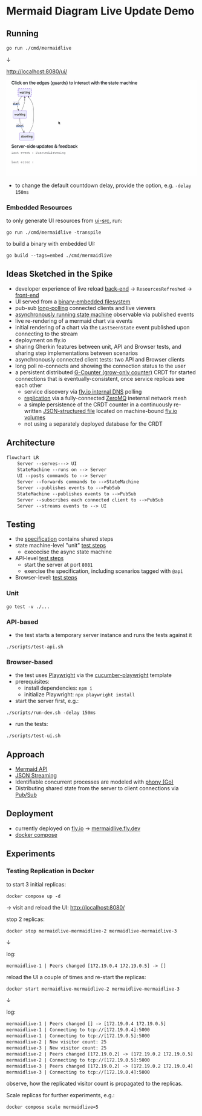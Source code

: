 # Mermaid Diagram Live Update Demo

## Running

```bash
go run ./cmd/mermaidlive
```

&darr;

[http://localhost:8080/ui/](http://localhost:8080/ui/)

![screencast](./docs/img/live_state.gif)

- to change the default countdown delay, provide the option, e.g. `-delay 150ms`

### Embedded Resources

to only generate UI resources from [ui-src](./ui-src), run:

```shell
go run ./cmd/mermaidlive -transpile
```

to build a binary with embedded UI:

```shell
go build --tags=embed ./cmd/mermaidlive
```

## Ideas Sketched in the Spike

- developer experience of live reload [back-end](./watch.go) &rarr; `ResourcesRefreshed` &rarr; [front-end](./ui-src/index.ts)
- UI served from a [binary-embedded filesystem](./resources.go)
- pub-sub [long-polling](https://ably.com/topic/long-polling) connected clients and live viewers
- [asynchronously running state machine](./async_fsm.go) observable via published events
- live re-rendering of a mermaid chart via events
- initial rendering of a chart via the `LastSeenState` event published upon connecting to the stream
- deployment on fly.io
- sharing Gherkin features between unit, API and Browser tests, and sharing step implementations between scenarios
- asynchronously connected client tests: two API and Browser clients
- long poll re-connects and showing the connection status to the user
- a persistent distributed [G-Counter (grow-only counter)](https://en.wikipedia.org/wiki/Conflict-free_replicated_data_type#G-Counter_(Grow-only_Counter)) CRDT for started connections that is eventually-consistent, once service replicas see each other
  - service discovery via [fly.io internal DNS](https://fly.io/docs/networking/private-networking/#fly-io-internal-dns) polling
  - [replication](https://github.com/d-led/percounter/blob/main/zmq_single_gcounter_test.go) via a fully-connected [ZeroMQ](https://github.com/go-zeromq/zmq4) ineternal network mesh
  - a simple persistence of the CRDT counter in a continuously re-written [JSON-structured file](https://github.com/d-led/percounter/blob/main/persistent_gcounter_test.go) located on machine-bound [fly.io volumes](https://fly.io/docs/volumes/overview/#volume-considerations)
  - not using a separately deployed database for the CRDT 

## Architecture

```mermaid
flowchart LR
    Server --serves---> UI
    StateMachine --runs on --> Server
    UI --posts commands to --> Server
    Server --forwards commands to -->StateMachine
    Server --publishes events to -->PubSub
    StateMachine --publishes events to -->PubSub
    Server --subscribes each connected client to -->PubSub
    Server --streams events to --> UI
```

## Testing

- the [specification](./features/) contains shared steps
- state machine-level "unit" [test steps](./unit_steps_test.go)
  - exececise the async state machine
- API-level [test steps](./api_steps_test.go)
  - start the server at port `8081`
  - exercise the specification, including scenarios tagged with `@api`
- Browser-level: [test steps](./src/steps/ui.steps.ts)

### Unit

```shell
go test -v ./...
```

### API-based

- the test starts a temporary server instance and runs the tests against it

```shell
./scripts/test-api.sh
```

### Browser-based

- the test uses [Playwright](https://playwright.dev/) via the [cucumber-playwright](https://github.com/Tallyb/cucumber-playwright) template
- prerequisites:
  - install dependencies: `npm i`
  - initialize Playwright: `npx playwright install`
- start the server first, e.g.:

```shell
./scripts/run-dev.sh -delay 150ms
```

- run the tests:

```shell
./scripts/test-ui.sh
```

## Approach

- [Mermaid API](https://mermaid.js.org/config/setup/modules/mermaidAPI.html)
- [JSON Streaming](https://en.wikipedia.org/wiki/JSON_streaming)
- Identifiable concurrent processes are modeled with [phony (Go)](https://github.com/Arceliar/phony)
- Distributing shared state from the server to client connections via [Pub/Sub](https://github.com/cskr/pubsub)

## Deployment

- currently deployed on [fly.io](https://fly.io/) &rarr; [mermaidlive.fly.dev](https://mermaidlive.fly.dev/)
- [docker compose](./docker-compose.yml)

## Experiments

### Testing Replication in Docker

to start 3 initial replicas:

```shell
docker compose up -d
```

&rarr; visit and reload the UI: [http://localhost:8080/](http://localhost:8080/)

stop 2 replicas:

```shell
docker stop mermaidlive-mermaidlive-2 mermaidlive-mermaidlive-3
```

&darr;

log:

```log
mermaidlive-1 | Peers changed [172.19.0.4 172.19.0.5] -> []
```

reload the UI a couple of times and re-start the replicas:

```shell
docker start mermaidlive-mermaidlive-2 mermaidlive-mermaidlive-3
```

&darr;

log:

```log
mermaidlive-1 | Peers changed [] -> [172.19.0.4 172.19.0.5]
mermaidlive-1 | Connecting to tcp://[172.19.0.4]:5000
mermaidlive-1 | Connecting to tcp://[172.19.0.5]:5000
mermaidlive-2 | New visitor count: 25
mermaidlive-3 | New visitor count: 25
mermaidlive-2 | Peers changed [172.19.0.2] -> [172.19.0.2 172.19.0.5]
mermaidlive-2 | Connecting to tcp://[172.19.0.5]:5000
mermaidlive-3 | Peers changed [172.19.0.2] -> [172.19.0.2 172.19.0.4]
mermaidlive-3 | Connecting to tcp://[172.19.0.4]:5000
```

observe, how the replicated visitor count is propagated to the replicas.

Scale replicas for further experiments, e.g.:

```shell
docker compose scale mermaidlive=5
```
